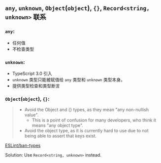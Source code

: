 
## `any`, `unknown`, `Object`(`object`), `{}`, `Record<string, unknown>` 联系


### `any`:

- 任何值
- 不检查类型

### `unknown`:

- TypeScript 3.0 引入
- `unknown` 类型只能被赋值给 `any` 类型和 `unknown` 类型本身。
- 提供类型检查和类型断言


### `Object`(`object`), `{}`:

> - Avoid the Object and {} types, as they mean "any non-nullish value".
>   - This is a point of confusion for many developers, who think it means "any object type".
> - Avoid the object type, as it is currently hard to use due to not being able to assert that keys exist. 

[ESLint/ban-types](https://github.com/typescript-eslint/typescript-eslint/blob/master/packages/eslint-plugin/docs/rules/ban-types.md)

Solution: Use `Record<string, unknown>` instead.
